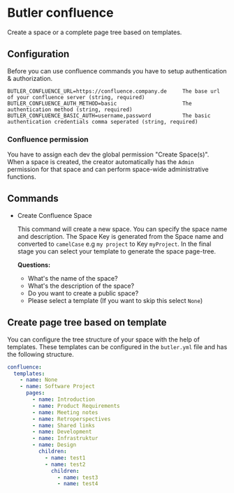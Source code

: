 # Butler confluence

Create a space or a complete page tree based on templates.

## Configuration

Before you can use confluence commands you have to setup authentication & authorization.

```
BUTLER_CONFLUENCE_URL=https://confluence.company.de     The base url of your confluence server (string, required)
BUTLER_CONFLUENCE_AUTH_METHOD=basic                     The authentication method (string, required)
BUTLER_CONFLUENCE_BASIC_AUTH=username,password          The basic authentication credentials comma seperated (string, required)
```

### Confluence permission

You have to assign each dev the global permission "Create Space(s)".
When a space is created, the creator automatically has the `Admin` permission for that space and can perform space-wide administrative functions.

## Commands

* Create Confluence Space

  This command will create a new space. You can specify the space name and description.
  The Space Key is generated from the Space name and converted to `camelCase` e.g `my project` to Key `myProject`. In the final stage you can select your template to generate the space page-tree.

  **Questions:**

  * What's the name of the space?
  * What's the description of the space?
  * Do you want to create a public space?
  * Please select a template (If you want to skip this select `None`)

## Create page tree based on template

You can configure the tree structure of your space with the help of templates. These templates can be configured in the `butler.yml` file and has the following structure.

```yml
confluence:
  templates:
    - name: None
    - name: Software Project
      pages:
        - name: Introduction
        - name: Product Requirements
        - name: Meeting notes
        - name: Retroperspectives
        - name: Shared links
        - name: Development
        - name: Infrastruktur
        - name: Design
          children:
            - name: test1
            - name: test2
              children:
                - name: test3
                - name: test4
```
